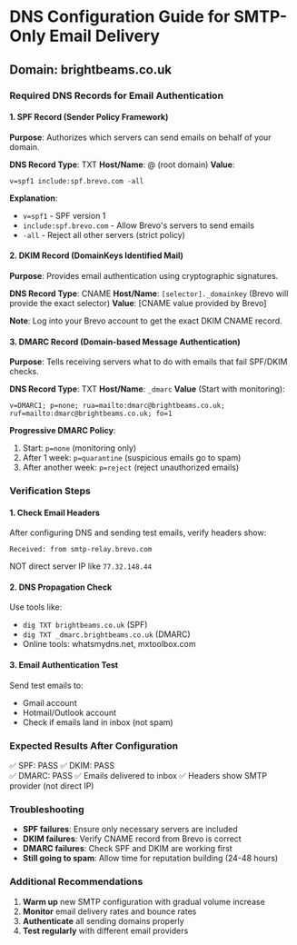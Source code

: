 # DNS Configuration Guide for SMTP-Only Email Delivery

## Domain: brightbeams.co.uk

### Required DNS Records for Email Authentication

#### 1. SPF Record (Sender Policy Framework)
**Purpose**: Authorizes which servers can send emails on behalf of your domain.

**DNS Record Type**: TXT
**Host/Name**: @ (root domain)
**Value**: 
```
v=spf1 include:spf.brevo.com -all
```

**Explanation**:
- `v=spf1` - SPF version 1
- `include:spf.brevo.com` - Allow Brevo's servers to send emails
- `-all` - Reject all other servers (strict policy)

#### 2. DKIM Record (DomainKeys Identified Mail)
**Purpose**: Provides email authentication using cryptographic signatures.

**DNS Record Type**: CNAME
**Host/Name**: `[selector]._domainkey` (Brevo will provide the exact selector)
**Value**: [CNAME value provided by Brevo]

**Note**: Log into your Brevo account to get the exact DKIM CNAME record.

#### 3. DMARC Record (Domain-based Message Authentication)
**Purpose**: Tells receiving servers what to do with emails that fail SPF/DKIM checks.

**DNS Record Type**: TXT
**Host/Name**: `_dmarc`
**Value** (Start with monitoring):
```
v=DMARC1; p=none; rua=mailto:dmarc@brightbeams.co.uk; ruf=mailto:dmarc@brightbeams.co.uk; fo=1
```

**Progressive DMARC Policy**:
1. Start: `p=none` (monitoring only)
2. After 1 week: `p=quarantine` (suspicious emails go to spam)
3. After another week: `p=reject` (reject unauthorized emails)

### Verification Steps

#### 1. Check Email Headers
After configuring DNS and sending test emails, verify headers show:
```
Received: from smtp-relay.brevo.com
```
NOT direct server IP like `77.32.148.44`

#### 2. DNS Propagation Check
Use tools like:
- `dig TXT brightbeams.co.uk` (SPF)
- `dig TXT _dmarc.brightbeams.co.uk` (DMARC)
- Online tools: whatsmydns.net, mxtoolbox.com

#### 3. Email Authentication Test
Send test emails to:
- Gmail account
- Hotmail/Outlook account
- Check if emails land in inbox (not spam)

### Expected Results After Configuration
✅ SPF: PASS
✅ DKIM: PASS  
✅ DMARC: PASS
✅ Emails delivered to inbox
✅ Headers show SMTP provider (not direct IP)

### Troubleshooting
- **SPF failures**: Ensure only necessary servers are included
- **DKIM failures**: Verify CNAME record from Brevo is correct
- **DMARC failures**: Check SPF and DKIM are working first
- **Still going to spam**: Allow time for reputation building (24-48 hours)

### Additional Recommendations
1. **Warm up** new SMTP configuration with gradual volume increase
2. **Monitor** email delivery rates and bounce rates
3. **Authenticate** all sending domains properly
4. **Test regularly** with different email providers